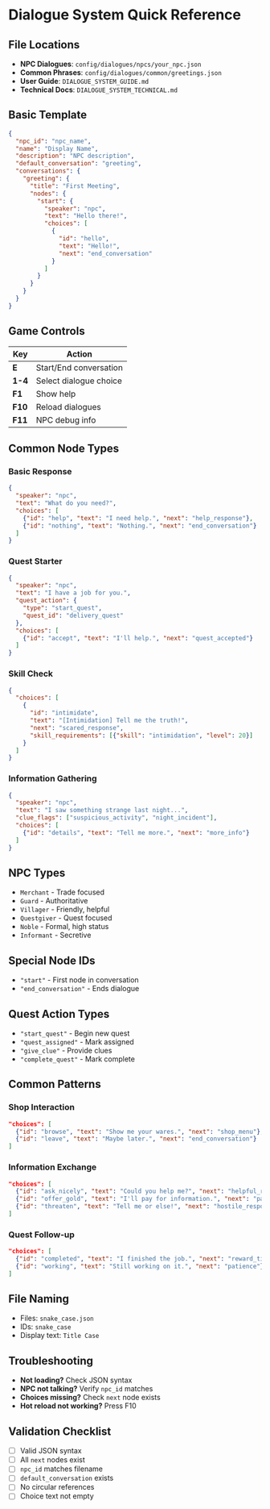# Dialogue System Quick Reference

## File Locations
- **NPC Dialogues**: `config/dialogues/npcs/your_npc.json`
- **Common Phrases**: `config/dialogues/common/greetings.json`
- **User Guide**: `DIALOGUE_SYSTEM_GUIDE.md`
- **Technical Docs**: `DIALOGUE_SYSTEM_TECHNICAL.md`

## Basic Template
```json
{
  "npc_id": "npc_name",
  "name": "Display Name", 
  "description": "NPC description",
  "default_conversation": "greeting",
  "conversations": {
    "greeting": {
      "title": "First Meeting",
      "nodes": {
        "start": {
          "speaker": "npc",
          "text": "Hello there!",
          "choices": [
            {
              "id": "hello",
              "text": "Hello!",
              "next": "end_conversation"
            }
          ]
        }
      }
    }
  }
}
```

## Game Controls
| Key | Action |
|-----|--------|
| **E** | Start/End conversation |
| **1-4** | Select dialogue choice |
| **F1** | Show help |
| **F10** | Reload dialogues |
| **F11** | NPC debug info |

## Common Node Types

### Basic Response
```json
{
  "speaker": "npc",
  "text": "What do you need?",
  "choices": [
    {"id": "help", "text": "I need help.", "next": "help_response"},
    {"id": "nothing", "text": "Nothing.", "next": "end_conversation"}
  ]
}
```

### Quest Starter
```json
{
  "speaker": "npc", 
  "text": "I have a job for you.",
  "quest_action": {
    "type": "start_quest",
    "quest_id": "delivery_quest"
  },
  "choices": [
    {"id": "accept", "text": "I'll help.", "next": "quest_accepted"}
  ]
}
```

### Skill Check
```json
{
  "choices": [
    {
      "id": "intimidate",
      "text": "[Intimidation] Tell me the truth!",
      "next": "scared_response",
      "skill_requirements": [{"skill": "intimidation", "level": 20}]
    }
  ]
}
```

### Information Gathering
```json
{
  "speaker": "npc",
  "text": "I saw something strange last night...",
  "clue_flags": ["suspicious_activity", "night_incident"],
  "choices": [
    {"id": "details", "text": "Tell me more.", "next": "more_info"}
  ]
}
```

## NPC Types
- `Merchant` - Trade focused
- `Guard` - Authoritative  
- `Villager` - Friendly, helpful
- `Questgiver` - Quest focused
- `Noble` - Formal, high status
- `Informant` - Secretive

## Special Node IDs
- `"start"` - First node in conversation
- `"end_conversation"` - Ends dialogue

## Quest Action Types
- `"start_quest"` - Begin new quest
- `"quest_assigned"` - Mark assigned
- `"give_clue"` - Provide clues
- `"complete_quest"` - Mark complete

## Common Patterns

### Shop Interaction
```json
"choices": [
  {"id": "browse", "text": "Show me your wares.", "next": "shop_menu"},
  {"id": "leave", "text": "Maybe later.", "next": "end_conversation"}
]
```

### Information Exchange
```json
"choices": [
  {"id": "ask_nicely", "text": "Could you help me?", "next": "helpful_response"},
  {"id": "offer_gold", "text": "I'll pay for information.", "next": "paid_info"},
  {"id": "threaten", "text": "Tell me or else!", "next": "hostile_response"}
]
```

### Quest Follow-up
```json
"choices": [
  {"id": "completed", "text": "I finished the job.", "next": "reward_time"},
  {"id": "working", "text": "Still working on it.", "next": "patience"}
]
```

## File Naming
- Files: `snake_case.json`
- IDs: `snake_case`
- Display text: `Title Case`

## Troubleshooting
- **Not loading?** Check JSON syntax
- **NPC not talking?** Verify `npc_id` matches
- **Choices missing?** Check `next` node exists
- **Hot reload not working?** Press F10

## Validation Checklist
- [ ] Valid JSON syntax
- [ ] All `next` nodes exist
- [ ] `npc_id` matches filename
- [ ] `default_conversation` exists
- [ ] No circular references
- [ ] Choice text not empty